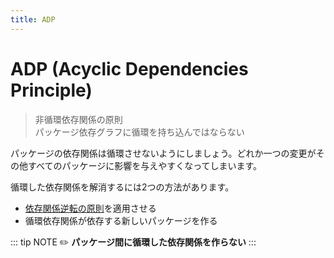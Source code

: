 ```yaml
---
title: ADP
---
```


# ADP (Acyclic Dependencies Principle)
> 非循環依存関係の原則  
> パッケージ依存グラフに循環を持ち込んではならない

パッケージの依存関係は循環させないようにしましょう。どれか一つの変更がその他すべてのパッケージに影響を与えやすくなってしまいます。

循環した依存関係を解消するには2つの方法があります。

- [依存関係逆転の原則](DIP.md)を適用させる
- 循環依存関係が依存する新しいパッケージを作る

::: tip NOTE
:pencil2: **パッケージ間に循環した依存関係を作らない**
:::
